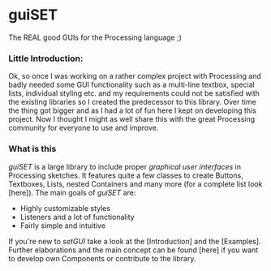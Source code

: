 # guiSET
The REAL good GUIs for the Processing language ;)

### Little Introduction:

Ok, so once I was working on a rather complex project with Processing and badly needed some GUI functionality such as a multi-line textbox, special lists, individual styling etc. and my requirements could not be satisfied with the existing libraries so I created the predecessor to this library. Over time the thing got bigger and as I had a lot of fun here I kept on developing this project. Now I thought I might as well share this with the great Processing community for everyone to use and improve. 


### What is this

_guiSET_ is a large library to include proper _graphical user interfaces_ in Processing sketches. It features quite a few classes to create Buttons, Textboxes, Lists, nested Containers and many more (for a complete list look [here]).
The main goals of _guiSET_ are:
- Highly customizable styles
- Listeners and a lot of functionality
- Fairly simple and intuitive



If you're new to _setGUI_ take a look at the [Introduction] and the [Examples]. 
Further elaborations and the main concept can be found [here] if you want to develop own Components or contribute to the library. 

